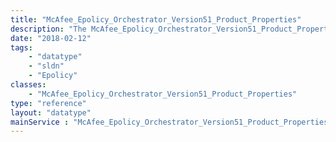 ```yaml
---
title: "McAfee_Epolicy_Orchestrator_Version51_Product_Properties"
description: "The McAfee_Epolicy_Orchestrator_Version51_Product_Properties data type represents the version of the virus data file"
date: "2018-02-12"
tags:
    - "datatype"
    - "sldn"
    - "Epolicy"
classes:
    - "McAfee_Epolicy_Orchestrator_Version51_Product_Properties"
type: "reference"
layout: "datatype"
mainService : "McAfee_Epolicy_Orchestrator_Version51_Product_Properties"
---
```

